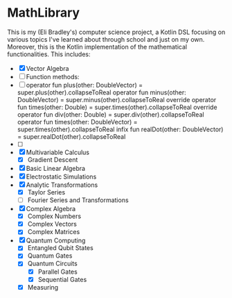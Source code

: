 # MathLibrary

This is my (Eli Bradley's) computer science project, a Kotlin DSL focusing on various topics I've learned about
through school and just on my own. Moreover, this is the Kotlin implementation of the mathematical functionalities.
This includes:

- [X] Vector Algebra
- [ ] Function methods:
- [ ] operator fun plus(other: DoubleVector) = super.plus(other).collapseToReal
    operator fun minus(other: DoubleVector) = super.minus(other).collapseToReal
    override operator fun times(other: Double) = super.times(other).collapseToReal
    override operator fun div(other: Double) = super.div(other).collapseToReal
    operator fun times(other: DoubleVector) = super.times(other).collapseToReal
    infix fun realDot(other: DoubleVector) = super.realDot(other).collapseToReal
- [ ] 
- [X] Multivariable Calculus
  - [X] Gradient Descent
- [X] Basic Linear Algebra
- [X] Electrostatic Simulations
- [X] Analytic Transformations
  - [X] Taylor Series
  - [ ] Fourier Series and Transformations
- [X] Complex Algebra
  - [X] Complex Numbers
  - [X] Complex Vectors
  - [X] Complex Matrices
- [X] Quantum Computing
  - [X] Entangled Qubit States
  - [X] Quantum Gates
  - [X] Quantum Circuits
    - [X] Parallel Gates
    - [X] Sequential Gates
  - [X] Measuring
